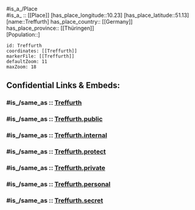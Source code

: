 ﻿---
confidential: public
isDeleted: false
location:
- 51.13
- 10.23
mapmarker: city
mapzoom:
- 7
- 12
SpocWebEntityId: 34958
tags:
- geo/City
type: City
---

#is_a_/Place  
#is_a_ :: [[Place]] 
[has_place_longitude::10.23] 
[has_place_latitude::51.13] 
[name::Treffurth] 
has_place_country:: [[Germany]]  
has_place_province:: [[Thüringen]]  
[Population::] 



```leaflet
id: Treffurth
coordinates: [[Treffurth]] 
markerFile: [[Treffurth]] 
defaultZoom: 11 
maxZoom: 18
```


## Confidential Links & Embeds: 

### #is_/same_as :: [Treffurth](/_Standards/Earth/Continent/Europe/Europe~Central/Germany/Germany~East/Thüringen/counties~TH/Wartburgkreis/cities~Wartburgkreis/Treffurt/City/Treffurth.md) 

### #is_/same_as :: [Treffurth.public](/_public/Earth/Continent/Europe/Europe~Central/Germany/Germany~East/Thüringen/counties~TH/Wartburgkreis/cities~Wartburgkreis/Treffurt/City/Treffurth.public.md) 

### #is_/same_as :: [Treffurth.internal](/_internal/Earth/Continent/Europe/Europe~Central/Germany/Germany~East/Thüringen/counties~TH/Wartburgkreis/cities~Wartburgkreis/Treffurt/City/Treffurth.internal.md) 

### #is_/same_as :: [Treffurth.protect](/_protect/Earth/Continent/Europe/Europe~Central/Germany/Germany~East/Thüringen/counties~TH/Wartburgkreis/cities~Wartburgkreis/Treffurt/City/Treffurth.protect.md) 

### #is_/same_as :: [Treffurth.private](/_private/Earth/Continent/Europe/Europe~Central/Germany/Germany~East/Thüringen/counties~TH/Wartburgkreis/cities~Wartburgkreis/Treffurt/City/Treffurth.private.md) 

### #is_/same_as :: [Treffurth.personal](/_personal/Earth/Continent/Europe/Europe~Central/Germany/Germany~East/Thüringen/counties~TH/Wartburgkreis/cities~Wartburgkreis/Treffurt/City/Treffurth.personal.md) 

### #is_/same_as :: [Treffurth.secret](/_secret/Earth/Continent/Europe/Europe~Central/Germany/Germany~East/Thüringen/counties~TH/Wartburgkreis/cities~Wartburgkreis/Treffurt/City/Treffurth.secret.md)

